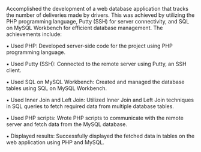 
Accomplished the development of a web database application that tracks the number of deliveries made by drivers. This was achieved by utilizing the PHP programming language, Putty (SSH) for server connectivity, and SQL on MySQL Workbench for efficient database management. The achievements include:

▪	Used PHP: Developed server-side code for the project using PHP programming language.

▪	Used Putty (SSH): Connected to the remote server using Putty, an SSH client.

▪	Used SQL on MySQL Workbench: Created and managed the database tables using SQL on MySQL Workbench.

▪	Used Inner Join and Left Join: Utilized Inner Join and Left Join techniques in SQL queries to fetch required data from multiple database tables.

▪	Used PHP scripts: Wrote PHP scripts to communicate with the remote server and fetch data from the MySQL database.

▪	Displayed results: Successfully displayed the fetched data in tables on the web application using PHP and MySQL.
